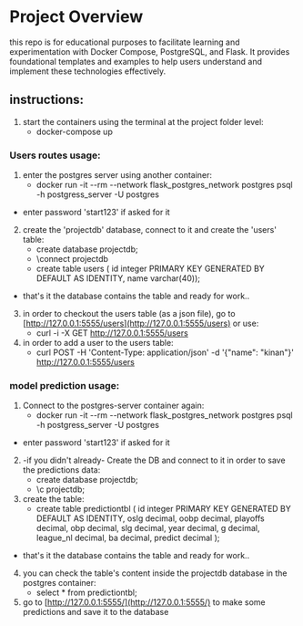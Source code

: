 # Project Overview
this repo is for educational purposes to facilitate learning and experimentation with Docker Compose, PostgreSQL, and Flask. It provides foundational templates and examples to help users understand and implement these technologies effectively.

## instructions:
1. start the containers using the terminal at the project folder level:
    - docker-compose up

### Users routes usage:
1. enter the postgres server using another container:
    - docker run -it --rm --network flask_postgres_network postgres psql -h postgress_server -U postgres
* enter password 'start123' if asked for it
2. create the 'projectdb' database, connect to it and create the 'users' table:
    - create database projectdb;
    - \connect projectdb
    - create table users (
      id integer PRIMARY KEY GENERATED BY DEFAULT AS IDENTITY, 
      name varchar(40));
* that's it the database contains the table and ready for work..
3. in order to checkout the users table (as a json file), go to [http://127.0.0.1:5555/users](http://127.0.0.1:5555/users)
 or use:
    - curl -i -X GET http://127.0.0.1:5555/users
4. in order to add a user to the users table:
    - curl POST -H 'Content-Type: application/json' -d '{"name": "kinan"}' http://127.0.0.1:5555/users    
### model prediction usage:
1. Connect to the postgres-server container again:
   - docker run -it --rm --network flask_postgres_network postgres psql -h postgress_server -U postgres
* enter password 'start123' if asked for it
2. -if you didn't already- Create the DB and connect to it in order to save the predictions data:
   - create database projectdb;
   - \c projectdb;
3. create the table:
   -  create table predictiontbl (
   id integer PRIMARY KEY GENERATED BY DEFAULT AS IDENTITY,
   oslg decimal,
   oobp decimal,
   playoffs decimal,
   obp decimal,
   slg decimal,
   year decimal,
   g decimal,
   league_nl decimal,
   ba decimal,
   predict decimal );
* that's it the database contains the table and ready for work..
4. you can check the table's content inside the projectdb database in the postgres container:
   - select * from predictiontbl;
5. go to [http://127.0.0.1:5555/](http://127.0.0.1:5555/) to make some predictions and save it to the database

